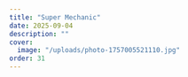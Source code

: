 ```yaml
---
title: "Super Mechanic"
date: 2025-09-04
description: ""
cover:
  image: "/uploads/photo-1757005521110.jpg"
order: 31
---
```


